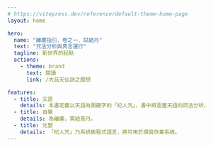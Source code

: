 ```yaml
---
# https://vitepress.dev/reference/default-theme-home-page
layout: home

hero:
  name: "離塵指引．卷之一．試結丹"
  text: "咒法分析與真言運行"
  tagline: 新世界的起點
  actions:
    - theme: brand
      text: 閱讀
      link: /大品天仙訣之臆想

features:
  - title: 天語
    details: 本書定義以天語為關鍵字的「杞人咒」，書中將涵蓋天語的詞法分析。
  - title: 自舉
    details: 為離塵，需結真丹。
  - title: 元嬰
    details: 「杞人咒」乃系統級程式語言，將可用於撰寫作業系統。
---
```


